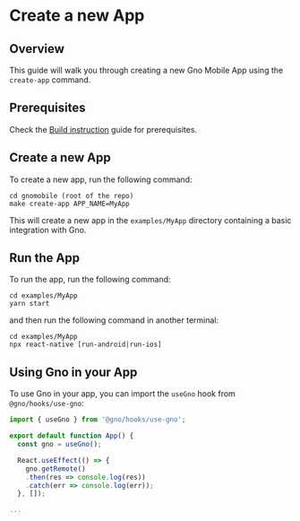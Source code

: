 # Create a new App

## Overview

This guide will walk you through creating a new Gno Mobile App using the `create-app` command.

## Prerequisites

Check the [Build instruction](../../README.md#build-instructions) guide for prerequisites.

## Create a new App

To create a new app, run the following command:

```console
cd gnomobile (root of the repo)
make create-app APP_NAME=MyApp
```

This will create a new app in the `examples/MyApp` directory containing a basic integration with Gno.

## Run the App

To run the app, run the following command:

```console
cd examples/MyApp
yarn start
```
and then run the following command in another terminal:

```console
cd examples/MyApp
npx react-native [run-android|run-ios]
```

## Using Gno in your App

To use Gno in your app, you can import the `useGno` hook from `@gno/hooks/use-gno`:

```ts
import { useGno } from '@gno/hooks/use-gno';

export default function App() {
  const gno = useGno();

  React.useEffect(() => {
    gno.getRemote()
    .then(res => console.log(res))
    .catch(err => console.log(err));
  }, []);

...

```